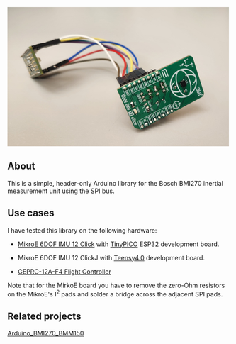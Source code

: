 <a href="https://www.mikroe.com/6dof-imu-12-click"><img src="image.jpg" width=500></a>

## About

This is a simple, header-only Arduino library for the Bosch BMI270 inertial
measurement unit using the SPI bus.  

## Use cases

I have tested this library on the following hardware:

* [MikroE 6DOF IMU 12 Click](https://www.mikroe.com/6dof-imu-12-click)
with [TinyPICO](https://www.tinypico.com/) ESP32 development board.

* MikroE 6DOF IMU 12 ClickJ with [Teensy4.0](https://www.pjrc.com/store/teensy40.html/) development board.



* [GEPRC-12A-F4 Flight Controller](https://geprc.com/product/gep-12a-f4-flight-controller-12a-esc/)

Note that for the MirkoE board you have to remove the zero-Ohm resistors on the
MikroE's I<sup>2</sup> pads and solder a bridge across the adjacent SPI pads.

## Related projects

[Arduino\_BMI270\_BMM150](https://github.com/arduino-libraries/Arduino_BMI270_BMM150)
